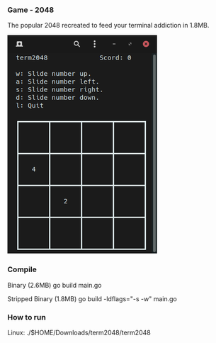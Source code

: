 ### Game - 2048

The popular 2048 recreated to feed your terminal addiction in 1.8MB.

![screenshot](https://raw.githubusercontent.com/bryku/termApps/master/term2048/screenshot.png)

### Compile

Binary			(2.6MB)		go build main.go

Stripped Binary 	(1.8MB)		go build -ldflags="-s -w" main.go


### How to run
Linux:	./$HOME/Downloads/term2048/term2048

